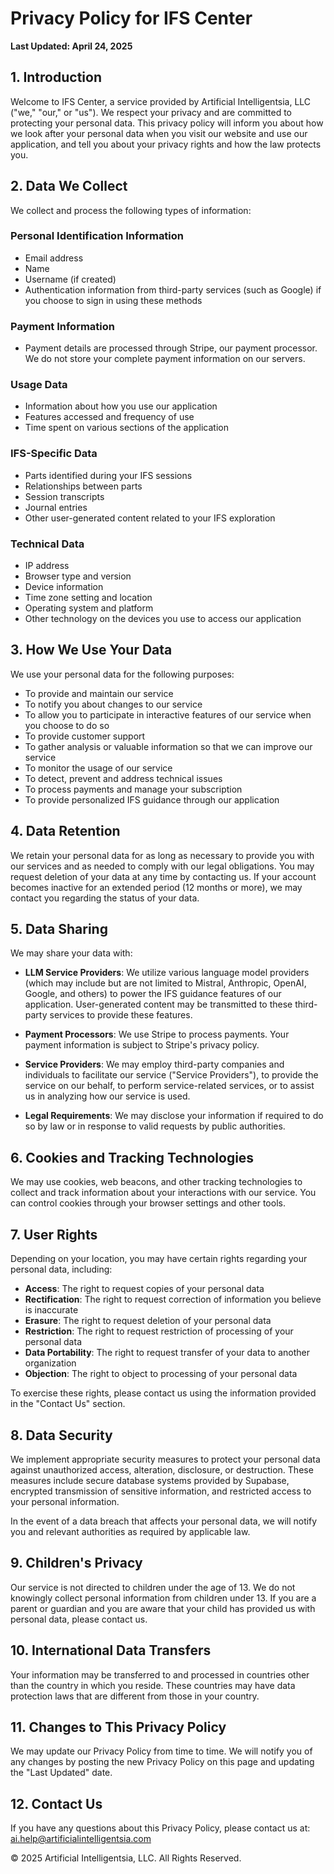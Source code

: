 # Privacy Policy for IFS Center

**Last Updated: April 24, 2025**

## 1. Introduction

Welcome to IFS Center, a service provided by Artificial Intelligentsia, LLC ("we," "our," or "us"). We respect your privacy and are committed to protecting your personal data. This privacy policy will inform you about how we look after your personal data when you visit our website and use our application, and tell you about your privacy rights and how the law protects you.

## 2. Data We Collect

We collect and process the following types of information:

### Personal Identification Information
- Email address
- Name
- Username (if created)
- Authentication information from third-party services (such as Google) if you choose to sign in using these methods

### Payment Information
- Payment details are processed through Stripe, our payment processor. We do not store your complete payment information on our servers.

### Usage Data
- Information about how you use our application
- Features accessed and frequency of use
- Time spent on various sections of the application

### IFS-Specific Data
- Parts identified during your IFS sessions
- Relationships between parts
- Session transcripts
- Journal entries
- Other user-generated content related to your IFS exploration

### Technical Data
- IP address
- Browser type and version
- Device information
- Time zone setting and location
- Operating system and platform
- Other technology on the devices you use to access our application

## 3. How We Use Your Data

We use your personal data for the following purposes:

- To provide and maintain our service
- To notify you about changes to our service
- To allow you to participate in interactive features of our service when you choose to do so
- To provide customer support
- To gather analysis or valuable information so that we can improve our service
- To monitor the usage of our service
- To detect, prevent and address technical issues
- To process payments and manage your subscription
- To provide personalized IFS guidance through our application

## 4. Data Retention

We retain your personal data for as long as necessary to provide you with our services and as needed to comply with our legal obligations. You may request deletion of your data at any time by contacting us. If your account becomes inactive for an extended period (12 months or more), we may contact you regarding the status of your data.

## 5. Data Sharing

We may share your data with:

- **LLM Service Providers**: We utilize various language model providers (which may include but are not limited to Mistral, Anthropic, OpenAI, Google, and others) to power the IFS guidance features of our application. User-generated content may be transmitted to these third-party services to provide these features.

- **Payment Processors**: We use Stripe to process payments. Your payment information is subject to Stripe's privacy policy.

- **Service Providers**: We may employ third-party companies and individuals to facilitate our service ("Service Providers"), to provide the service on our behalf, to perform service-related services, or to assist us in analyzing how our service is used.

- **Legal Requirements**: We may disclose your information if required to do so by law or in response to valid requests by public authorities.

## 6. Cookies and Tracking Technologies

We may use cookies, web beacons, and other tracking technologies to collect and track information about your interactions with our service. You can control cookies through your browser settings and other tools.

## 7. User Rights

Depending on your location, you may have certain rights regarding your personal data, including:

- **Access**: The right to request copies of your personal data
- **Rectification**: The right to request correction of information you believe is inaccurate
- **Erasure**: The right to request deletion of your personal data
- **Restriction**: The right to request restriction of processing of your personal data
- **Data Portability**: The right to request transfer of your data to another organization
- **Objection**: The right to object to processing of your personal data

To exercise these rights, please contact us using the information provided in the "Contact Us" section.

## 8. Data Security

We implement appropriate security measures to protect your personal data against unauthorized access, alteration, disclosure, or destruction. These measures include secure database systems provided by Supabase, encrypted transmission of sensitive information, and restricted access to your personal information.

In the event of a data breach that affects your personal data, we will notify you and relevant authorities as required by applicable law.

## 9. Children's Privacy

Our service is not directed to children under the age of 13. We do not knowingly collect personal information from children under 13. If you are a parent or guardian and you are aware that your child has provided us with personal data, please contact us.

## 10. International Data Transfers

Your information may be transferred to and processed in countries other than the country in which you reside. These countries may have data protection laws that are different from those in your country.

## 11. Changes to This Privacy Policy

We may update our Privacy Policy from time to time. We will notify you of any changes by posting the new Privacy Policy on this page and updating the "Last Updated" date.

## 12. Contact Us

If you have any questions about this Privacy Policy, please contact us at:
ai.help@artificialintelligentsia.com

© 2025 Artificial Intelligentsia, LLC. All Rights Reserved.

